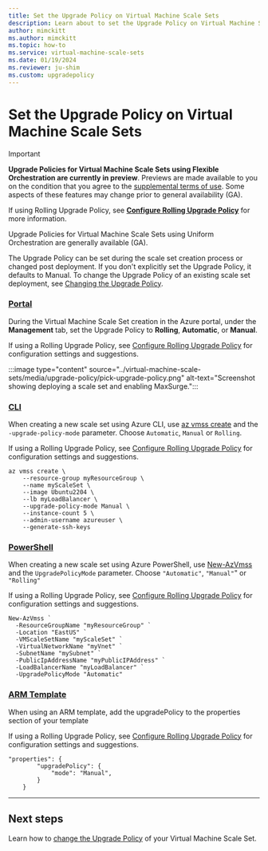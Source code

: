 ```yaml
---
title: Set the Upgrade Policy on Virtual Machine Scale Sets
description: Learn about to set the Upgrade Policy on Virtual Machine Scale Sets
author: mimckitt
ms.author: mimckitt
ms.topic: how-to
ms.service: virtual-machine-scale-sets
ms.date: 01/19/2024
ms.reviewer: ju-shim
ms.custom: upgradepolicy
---
```

# Set the Upgrade Policy on Virtual Machine Scale Sets

> [!IMPORTANT]
> **Upgrade Policies for Virtual Machine Scale Sets using Flexible Orchestration are currently in preview**. Previews are made available to you on the condition that you agree to the [supplemental terms of use](https://azure.microsoft.com/support/legal/preview-supplemental-terms/). Some aspects of these features may change prior to general availability (GA).
>
> If using Rolling Upgrade Policy, see **[Configure Rolling Upgrade Policy](virtual-machine-scale-sets-configure-rolling-upgrades.md)** for more information. 
>
>Upgrade Policies for Virtual Machine Scale Sets using Uniform Orchestration are generally available (GA). 

The Upgrade Policy can be set during the scale set creation process or changed post deployment. If you don't explicitly set the Upgrade Policy, it defaults to Manual. To change the Upgrade Policy of an existing scale set deployment, see [Changing the Upgrade Policy](virtual-machine-scale-sets-change-upgrade-policy.md).

### [Portal](#tab/portal)

During the Virtual Machine Scale Set creation in the Azure portal, under the **Management** tab, set the Upgrade Policy to **Rolling**, **Automatic**, or **Manual**. 

If using a Rolling Upgrade Policy, see [Configure Rolling Upgrade Policy](virtual-machine-scale-sets-configure-rolling-upgrades.md) for configuration settings and suggestions.

:::image type="content" source="../virtual-machine-scale-sets/media/upgrade-policy/pick-upgrade-policy.png" alt-text="Screenshot showing deploying a scale set and enabling MaxSurge.":::

### [CLI](#tab/cli)
When creating a new scale set using Azure CLI, use [az vmss create](/cli/azure/vmss#az-vmss-create) and the `-upgrade-policy-mode` parameter. Choose `Automatic`, `Manual` or `Rolling`. 

If using a Rolling Upgrade Policy, see [Configure Rolling Upgrade Policy](virtual-machine-scale-sets-configure-rolling-upgrades.md) for configuration settings and suggestions.

```azurecli-interactive
az vmss create \
    --resource-group myResourceGroup \
    --name myScaleSet \
    --image Ubuntu2204 \
    --lb myLoadBalancer \
    --upgrade-policy-mode Manual \
    --instance-count 5 \
    --admin-username azureuser \
    --generate-ssh-keys
```

### [PowerShell](#tab/powershell)
When creating a new scale set using Azure PowerShell, use [New-AzVmss](/powershell/module/az.compute/new-azvmss) and the `UpgradePolicyMode` parameter. Choose `"Automatic"`, `"Manual"`" or `"Rolling"` 

If using a Rolling Upgrade Policy, see [Configure Rolling Upgrade Policy](virtual-machine-scale-sets-configure-rolling-upgrades.md) for configuration settings and suggestions.

```azurepowershell-interactive
New-AzVmss `
  -ResourceGroupName "myResourceGroup" `
  -Location "EastUS" `
  -VMScaleSetName "myScaleSet" `
  -VirtualNetworkName "myVnet" `
  -SubnetName "mySubnet" `
  -PublicIpAddressName "myPublicIPAddress" `
  -LoadBalancerName "myLoadBalancer" `
  -UpgradePolicyMode "Automatic"
```

### [ARM Template](#tab/template)
When using an ARM template, add the upgradePolicy to the properties section of your template 

If using a Rolling Upgrade Policy, see [Configure Rolling Upgrade Policy](virtual-machine-scale-sets-configure-rolling-upgrades.md) for configuration settings and suggestions.

```ARM
"properties": {
        "upgradePolicy": {
            "mode": "Manual",
        }
    }
```
---


## Next steps
Learn how to [change the Upgrade Policy](virtual-machine-scale-sets-change-upgrade-policy.md) of your Virtual Machine Scale Set. 